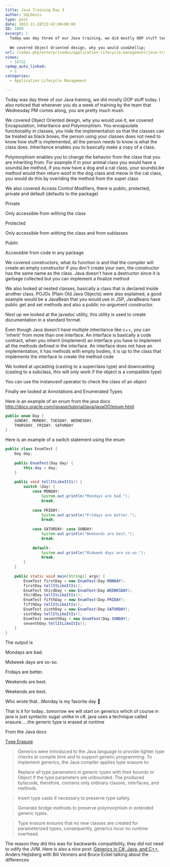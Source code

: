 ```yaml
---
title: Java Training Day 3
author: SQLDenis
type: post
date: 2012-11-28T23:42:00+00:00
ID: 1809
excerpt: |
  Today was day three of our Java training, we did mostly OOP stuff today. I also noticed that whenever you do a week of training by the team that Wednesday PM comes along, you are pretty much mush.
  
  We covered Object Oriented design, why you would use&hellip;
url: /index.php/enterprisedev/application-lifecycle-management/java-training-day-3/
views:
  - 14722
rp4wp_auto_linked:
  - 1
categories:
  - Application Lifecycle Management

---
```

Today was day three of our Java training, we did mostly OOP stuff today. I also noticed that whenever you do a week of training by the team that Wednesday PM comes along, you are pretty much mush.

We covered Object Oriented design, why you would use it, we covered Encapsulation, Inheritance and Polymorphism. You encapsulate functionality in classes, you hide the implementation so that the classes can be treated as black boxes, the person using your classes does not need to know how stuff is implemented, all the person needs to know is what the class does. Inheritance enables you to basically make a copy of a class.
  
Polymorphism enables you to change the behavior from the class that you are inheriting from. For example if in your animal class you would have a soundsLike method, if you now have a dog and a cat class, your soundsLike method would then return woof in the dog class and meow in the cat class, you would do this by overiding the method from the super class

We also covered Access Control Modifiers, there is public, protected, private and default (defaults to the package)

Private
  
Only accessible from withing the class

Protected
  
Only accessible from withing the class and from sublasses

Public
  
Accessible from code in any package

We covered constructors, what its function is and that the compiler will create an empty constructor if you don't create your own, the constructor has the same name as the class. Java doesn't have a destructor since it is garbage collected but you can implement a finalize method

We also looked at nested classes, basically a class that is declared inside another class. POJOs (Plain Old Java Objects) were also explained, a good example would be a JavaBean that you would use in JSP, JavaBeans have public get and set methods and also a public no-argument constructor.

Next up we looked at the javadoc utility, this utility is used to create documentation in a standard format.

Even though Java doesn't have multiple inheritance like c++, you can 'inherit' from more than one interface. An interface is basically a code contract, when you inherit (implement) an interface you have to implement all the methods defined in the interface. An interface does not have an implementation, it has methods with empty bodies, it is up to the class that implements the interface to create the method code

We looked at upcasting (casting to a superclass type) and downcasting (casting to a subclass, this will only work if the object is a compatible type)
  
You can use the instanceof operator to check the class of an object

Finally we looked at Annotations and Enumerated Types

Here is an example of an enum from the java docs http://docs.oracle.com/javase/tutorial/java/javaOO/enum.html

```java
public enum Day {
    SUNDAY, MONDAY, TUESDAY, WEDNESDAY,
    THURSDAY, FRIDAY, SATURDAY 
}
```

Here is an example of a switch statement using the enum

```java
public class EnumTest {
    Day day;
    
    public EnumTest(Day day) {
        this.day = day;
    }
    
    public void tellItLikeItIs() {
        switch (day) {
            case MONDAY:
                System.out.println("Mondays are bad.");
                break;
                    
            case FRIDAY:
                System.out.println("Fridays are better.");
                break;
                         
            case SATURDAY: case SUNDAY:
                System.out.println("Weekends are best.");
                break;
                        
            default:
                System.out.println("Midweek days are so-so.");
                break;
        }
    }
    
    public static void main(String[] args) {
        EnumTest firstDay = new EnumTest(Day.MONDAY);
        firstDay.tellItLikeItIs();
        EnumTest thirdDay = new EnumTest(Day.WEDNESDAY);
        thirdDay.tellItLikeItIs();
        EnumTest fifthDay = new EnumTest(Day.FRIDAY);
        fifthDay.tellItLikeItIs();
        EnumTest sixthDay = new EnumTest(Day.SATURDAY);
        sixthDay.tellItLikeItIs();
        EnumTest seventhDay = new EnumTest(Day.SUNDAY);
        seventhDay.tellItLikeItIs();
    }
}
```
The output is

Mondays are bad.
  
Midweek days are so-so.
  
Fridays are better.
  
Weekends are best.
  
Weekends are best.

Who wrote that…Monday is my favorite day 🙂

That is it for today…tomorrow we will start on generics which of course in java is just syntactic sugar unlike in c#, java uses a technique called erasure…..the generic type is erased at runtime

From the Java docs

[Type Erasure][1]

> Generics were introduced to the Java language to provide tighter type checks at compile time and to support generic programming. To implement generics, the Java compiler applies type erasure to:
> 
> Replace all type parameters in generic types with their bounds or Object if the type parameters are unbounded. The produced bytecode, therefore, contains only ordinary classes, interfaces, and methods.
  
> Insert type casts if necessary to preserve type safety.
  
> Generate bridge methods to preserve polymorphism in extended generic types.
  
> Type erasure ensures that no new classes are created for parameterized types; consequently, generics incur no runtime overhead. 

The reason they did this was for backwards compatibility, they did not need to odify the JVM. Here is also a nice post: [Generics in C#, Java, and C++][2], Anders Hejlsberg with Bill Venners and Bruce Eckel talking about the differences

 [1]: http://docs.oracle.com/javase/tutorial/java/generics/erasure.html
 [2]: http://www.artima.com/intv/generics2.html